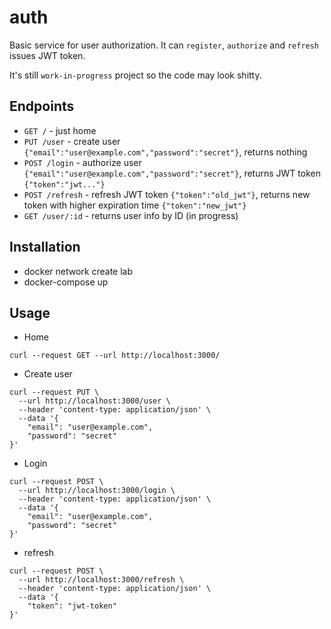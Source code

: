 # auth

Basic service for user authorization. It can `register`, `authorize` and `refresh` issues JWT token.

It's still `work-in-progress` project so the code may look shitty.

## Endpoints

- `GET /` - just home
- `PUT /user` - create user `{"email":"user@example.com","password":"secret"}`, returns nothing
- `POST /login` - authorize user `{"email":"user@example.com","password":"secret"}`, returns JWT token `{"token":"jwt..."}`
- `POST /refresh` - refresh JWT token `{"token":"old_jwt"}`, returns new token with higher expiration time `{"token":"new_jwt"}`
- `GET /user/:id` - returns user info by ID (in progress)

## Installation

- docker network create lab
- docker-compose up

## Usage

- Home
```
curl --request GET --url http://localhost:3000/
```

-  Create user
```
curl --request PUT \
  --url http://localhost:3000/user \
  --header 'content-type: application/json' \
  --data '{
	"email": "user@example.com",
	"password": "secret"
}'
```

- Login
```
curl --request POST \
  --url http://localhost:3000/login \
  --header 'content-type: application/json' \
  --data '{
	"email": "user@example.com",
	"password": "secret"
}'
```

- refresh
```
curl --request POST \
  --url http://localhost:3000/refresh \
  --header 'content-type: application/json' \
  --data '{
	"token": "jwt-token"
}'
```
